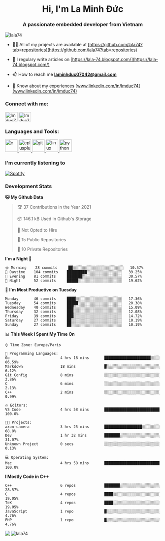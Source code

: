 <h1 align="center">Hi, I'm La Minh Đức</h1>
<h3 align="center">A passionate embedded developer from Vietnam</h3>

<p align="left"> <img src="https://komarev.com/ghpvc/?username=lala74&label=Profile%20views&color=0e75b6&style=flat"
                alt="lala74" /> </p>

- 👨‍💻 All of my projects are available at
[https://github.com/lala74?tab=repositories](https://github.com/lala74?tab=repositories)

- 📝 I regulary write articles on [https://lala-74.blogspot.com/](https://lala-74.blogspot.com/)

- 📫 How to reach me **laminhduc07042@gmail.com**

- 📄 Know about my experiences [www.linkedin.com/in/lmduc74](www.linkedin.com/in/lmduc74)

### Connect with me:
<p align="left">
        <a href="https://linkedin.com/in/lmduc74" target="blank"><img align="center"
                        src="https://cdn.jsdelivr.net/npm/simple-icons@3.0.1/icons/linkedin.svg" alt="lmduc74"
                        height="30" width="40" /></a>
        <a href="https://fb.com/lmduc74" target="blank"><img align="center"
                        src="https://cdn.jsdelivr.net/npm/simple-icons@3.0.1/icons/facebook.svg" alt="lmduc74"
                        height="30" width="40" /></a>
</p>

### Languages and Tools:
<p align="left"> <a href="https://www.cprogramming.com/" target="_blank"> <img
                        src="https://devicons.github.io/devicon/devicon.git/icons/c/c-original.svg" alt="c" width="40"
                        height="40" /> </a> <a href="https://www.w3schools.com/cpp/" target="_blank"> <img
                        src="https://devicons.github.io/devicon/devicon.git/icons/cplusplus/cplusplus-original.svg"
                        alt="cplusplus" width="40" height="40" /> </a> <a href="https://git-scm.com/" target="_blank">
                <img src="https://www.vectorlogo.zone/logos/git-scm/git-scm-icon.svg" alt="git" width="40"
                        height="40" /> </a> <a href="https://www.linux.org/" target="_blank"> <img
                        src="https://devicons.github.io/devicon/devicon.git/icons/linux/linux-original.svg" alt="linux"
                        width="40" height="40" /> </a> <a href="https://www.python.org" target="_blank"> <img
                        src="https://devicons.github.io/devicon/devicon.git/icons/python/python-original.svg"
                        alt="python" width="40" height="40" /> </a> </p>

### I'm currently listening to
[![Spotify](https://spotify-playing-git-master.lala74.vercel.app/api/spotify)](https://open.spotify.com/user/nrjaez36fdyqfexa07wju067g)


### Development Stats
<!--START_SECTION:waka-->
**🐱 My Github Data** 

> 🏆 37 Contributions in the Year 2021
 > 
> 📦 146.1 kB Used in Github's Storage 
 > 
> 🚫 Not Opted to Hire
 > 
> 📜 15 Public Repositories 
 > 
> 🔑 10 Private Repositories  
 > 
**I'm a Night 🦉** 

```text
🌞 Morning    28 commits     ██░░░░░░░░░░░░░░░░░░░░░░░   10.57% 
🌆 Daytime    104 commits    █████████░░░░░░░░░░░░░░░░   39.25% 
🌃 Evening    81 commits     ███████░░░░░░░░░░░░░░░░░░   30.57% 
🌙 Night      52 commits     █████░░░░░░░░░░░░░░░░░░░░   19.62%

```
📅 **I'm Most Productive on Tuesday** 

```text
Monday       46 commits     ████░░░░░░░░░░░░░░░░░░░░░   17.36% 
Tuesday      54 commits     █████░░░░░░░░░░░░░░░░░░░░   20.38% 
Wednesday    40 commits     ███░░░░░░░░░░░░░░░░░░░░░░   15.09% 
Thursday     32 commits     ███░░░░░░░░░░░░░░░░░░░░░░   12.08% 
Friday       39 commits     ███░░░░░░░░░░░░░░░░░░░░░░   14.72% 
Saturday     27 commits     ██░░░░░░░░░░░░░░░░░░░░░░░   10.19% 
Sunday       27 commits     ██░░░░░░░░░░░░░░░░░░░░░░░   10.19%

```


📊 **This Week I Spent My Time On** 

```text
⌚︎ Time Zone: Europe/Paris

💬 Programming Languages: 
Go                       4 hrs 18 mins       █████████████████████░░░░   86.59% 
Markdown                 18 mins             █░░░░░░░░░░░░░░░░░░░░░░░░   6.12% 
Git Config               8 mins              ░░░░░░░░░░░░░░░░░░░░░░░░░   2.86% 
C                        6 mins              ░░░░░░░░░░░░░░░░░░░░░░░░░   2.13% 
C++                      2 mins              ░░░░░░░░░░░░░░░░░░░░░░░░░   0.99%

🔥 Editors: 
VS Code                  4 hrs 58 mins       █████████████████████████   100.0%

🐱‍💻 Projects: 
axon-camera              3 hrs 25 mins       █████████████████░░░░░░░░   68.8% 
Dev                      1 hr 32 mins        ███████░░░░░░░░░░░░░░░░░░   31.07% 
Unknown Project          0 secs              ░░░░░░░░░░░░░░░░░░░░░░░░░   0.13%

💻 Operating System: 
Mac                      4 hrs 58 mins       █████████████████████████   100.0%

```

**I Mostly Code in C++** 

```text
C++                      6 repos             ███████░░░░░░░░░░░░░░░░░░   28.57% 
C                        4 repos             ████░░░░░░░░░░░░░░░░░░░░░   19.05% 
TeX                      4 repos             ████░░░░░░░░░░░░░░░░░░░░░   19.05% 
JavaScript               1 repo              █░░░░░░░░░░░░░░░░░░░░░░░░   4.76% 
PHP                      1 repo              █░░░░░░░░░░░░░░░░░░░░░░░░   4.76%

```



<!--END_SECTION:waka-->


<img align="left" src="https://github-readme-stats-chi-rust.vercel.app/api?username=lala74&show_icons=true&hide_border=true" /> 

<img align="left"
src="https://github-readme-stats.vercel.app/api/top-langs?username=lala74&show_icons=true&locale=en&layout=compact&hide_border=true" alt="lala74" />  
